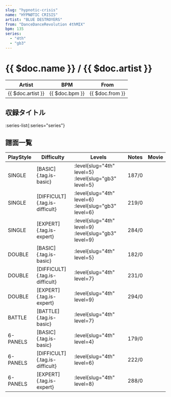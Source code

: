 ```yaml
---
slug: "hypnotic-crisis"
name: "HYPNØTIC CRISIS"
artist: "BLUE DESTROYERS"
from: "DanceDanceRevolution 4thMIX"
bpm: 135
series:
  - "4th"
  - "gb3"
---
```


# {{ $doc.name }} / {{ $doc.artist }}

|Artist|BPM|From|
|------|---|----|
|{{ $doc.artist }}|{{ $doc.bpm }}|{{ $doc.from }}|

## 収録タイトル

:series-list{:series="series"}

## 譜面一覧

|PlayStyle|Difficulty|Levels|Notes|Movie|
|---------|----------|------|-----|-----|
|SINGLE|[BASIC]{.tag.is-basic}|<div class="field is-grouped is-grouped-multiline">:level{slug="4th" level=5} :level{slug="gb3" level=5}</div>|187/0||
|SINGLE|[DIFFICULT]{.tag.is-difficult}|<div class="field is-grouped is-grouped-multiline">:level{slug="4th" level=6} :level{slug="gb3" level=6}</div>|219/0||
|SINGLE|[EXPERT]{.tag.is-expert}|<div class="field is-grouped is-grouped-multiline">:level{slug="4th" level=9} :level{slug="gb3" level=9}</div>|284/0||
|DOUBLE|[BASIC]{.tag.is-basic}|<div class="field is-grouped is-grouped-multiline">:level{slug="4th" level=5}</div>|182/0||
|DOUBLE|[DIFFICULT]{.tag.is-difficult}|<div class="field is-grouped is-grouped-multiline">:level{slug="4th" level=7}</div>|231/0||
|DOUBLE|[EXPERT]{.tag.is-expert}|<div class="field is-grouped is-grouped-multiline">:level{slug="4th" level=9}</div>|294/0||
|BATTLE|[BATTLE]{.tag.is-basic}|<div class="field is-grouped is-grouped-multiline">:level{slug="4th" level=7}</div>|||
|6-PANELS|[BASIC]{.tag.is-basic}|<div class="field is-grouped is-grouped-multiline">:level{slug="4th" level=4}</div>|179/0||
|6-PANELS|[DIFFICULT]{.tag.is-difficult}|<div class="field is-grouped is-grouped-multiline">:level{slug="4th" level=6}</div>|222/0||
|6-PANELS|[EXPERT]{.tag.is-expert}|<div class="field is-grouped is-grouped-multiline">:level{slug="4th" level=8}</div>|288/0||
